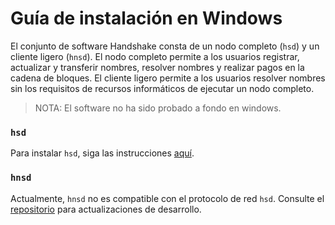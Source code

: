 # Guía de instalación en Windows

El conjunto de software Handshake consta de un nodo completo (`hsd`) y un
cliente ligero (`hnsd`). El nodo completo permite a los usuarios registrar,
actualizar y transferir nombres, resolver nombres y realizar pagos en la
cadena de bloques. El cliente ligero permite a los usuarios resolver nombres
sin los requisitos de recursos informáticos de ejecutar un nodo completo.

>NOTA: El software no ha sido probado a fondo en windows.

### `hsd`

Para instalar `hsd`, siga las instrucciones
[aquí](https://github.com/handshake-org/hsd/blob/master/docs/install.md).

### `hnsd`

Actualmente, `hnsd` no es compatible con el protocolo de red `hsd`. Consulte el
[repositorio](https://github.com/handshake-org/hnsd) para actualizaciones
de desarrollo.
